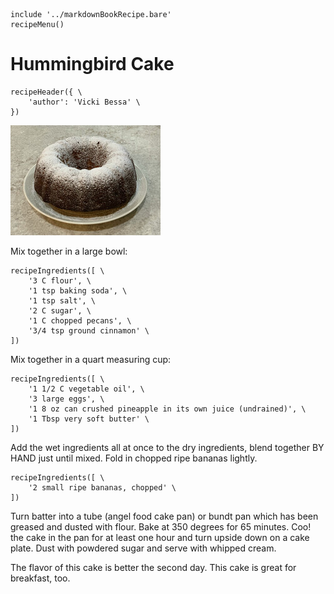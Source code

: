 ~~~ markdown-script
include '../markdownBookRecipe.bare'
recipeMenu()
~~~

# Hummingbird Cake

~~~ markdown-script
recipeHeader({ \
    'author': 'Vicki Bessa' \
})
~~~

![Hummingbird Cake](../images/HummingbirdCake.jpg "Hummingbird Cake")

Mix together in a large bowl:

~~~ markdown-script
recipeIngredients([ \
    '3 C flour', \
    '1 tsp baking soda', \
    '1 tsp salt', \
    '2 C sugar', \
    '1 C chopped pecans', \
    '3/4 tsp ground cinnamon' \
])
~~~

Mix together in a quart measuring cup:

~~~ markdown-script
recipeIngredients([ \
    '1 1/2 C vegetable oil', \
    '3 large eggs', \
    '1 8 oz can crushed pineapple in its own juice (undrained)', \
    '1 Tbsp very soft butter' \
])
~~~

Add the wet ingredients all at once to the dry ingredients, blend together BY HAND just until mixed.
Fold in chopped ripe bananas lightly.

~~~ markdown-script
recipeIngredients([ \
    '2 small ripe bananas, chopped' \
])
~~~

Turn batter into a tube (angel food cake pan) or bundt pan which has been greased and dusted with
flour. Bake at 350 degrees for 65 minutes. Coo! the cake in the pan for at least one hour and turn
upside down on a cake plate. Dust with powdered sugar and serve with whipped cream.

The flavor of this cake is better the second day. This cake is great for breakfast, too.

